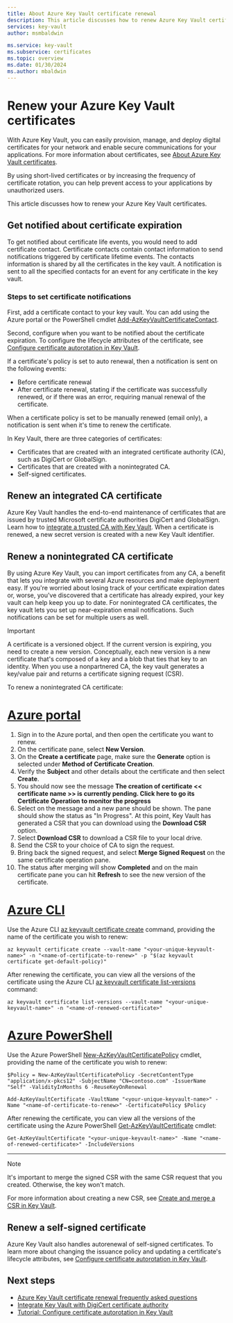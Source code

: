 ```yaml
---
title: About Azure Key Vault certificate renewal
description: This article discusses how to renew Azure Key Vault certificates.
services: key-vault
author: msmbaldwin

ms.service: key-vault
ms.subservice: certificates
ms.topic: overview
ms.date: 01/30/2024
ms.author: mbaldwin
---
```


# Renew your Azure Key Vault certificates

With Azure Key Vault, you can easily provision, manage, and deploy digital certificates for your network and enable secure communications for your applications. For more information about certificates, see [About Azure Key Vault certificates](./about-certificates.md).

By using short-lived certificates or by increasing the frequency of certificate rotation, you can help prevent access to your applications by unauthorized users.

This article discusses how to renew your Azure Key Vault certificates.

## Get notified about certificate expiration

To get notified about certificate life events, you would need to add certificate contact. Certificate contacts contain contact information to send notifications triggered by certificate lifetime events. The contacts information is shared by all the certificates in the key vault. A notification is sent to all the specified contacts for an event for any certificate in the key vault.

### Steps to set certificate notifications

First, add a certificate contact to your key vault. You can add using the Azure portal or the PowerShell cmdlet [Add-AzKeyVaultCertificateContact](/powershell/module/az.keyvault/add-azkeyvaultcertificatecontact).

Second, configure when you want to be notified about the certificate expiration. To configure the lifecycle attributes of the certificate, see [Configure certificate autorotation in Key Vault](./tutorial-rotate-certificates.md#update-lifecycle-attributes-of-a-stored-certificate).

If a certificate's policy is set to auto renewal, then a notification is sent on the following events:

- Before certificate renewal
- After certificate renewal, stating if the certificate was successfully renewed, or if there was an error, requiring manual renewal of the certificate.  

When a certificate policy is set to be manually renewed (email only), a notification is sent when it's time to renew the certificate.  

In Key Vault, there are three categories of certificates:
- Certificates that are created with an integrated certificate authority (CA), such as DigiCert or GlobalSign.
- Certificates that are created with a nonintegrated CA.
- Self-signed certificates.

## Renew an integrated CA certificate

Azure Key Vault handles the end-to-end maintenance of certificates that are issued by trusted Microsoft certificate authorities DigiCert and GlobalSign. Learn how to [integrate a trusted CA with Key Vault](./how-to-integrate-certificate-authority.md). When a certificate is renewed, a new secret version is created with a new Key Vault identifier.

## Renew a nonintegrated CA certificate

By using Azure Key Vault, you can import certificates from any CA, a benefit that lets you integrate with several Azure resources and make deployment easy. If you're worried about losing track of your certificate expiration dates or, worse, you've discovered that a certificate has already expired, your key vault can help keep you up to date. For nonintegrated CA certificates, the key vault lets you set up near-expiration email notifications. Such notifications can be set for multiple users as well.

> [!IMPORTANT]
> A certificate is a versioned object. If the current version is expiring, you need to create a new version. Conceptually, each new version is a new certificate that's composed of a key and a blob that ties that key to an identity. When you use a nonpartnered CA, the key vault generates a key/value pair and returns a certificate signing request (CSR).

To renew a nonintegrated CA certificate:

# [Azure portal](#tab/azure-portal)

1. Sign in to the Azure portal, and then open the certificate you want to renew.
1. On the certificate pane, select **New Version**.
3. On the **Create a certificate** page, make sure the **Generate** option is selected under **Method of Certificate Creation**.
4. Verify the **Subject** and other details about the certificate and then select **Create**.
5. You should now see the message **The creation of certificate << certificate name >> is currently pending. Click here to go its Certificate Operation to monitor the progress**
1. Select on the message and a new pane should be shown. The pane should show the status as "In Progress". At this point, Key Vault has generated a CSR that you can download using the **Download CSR** option.
1. Select **Download CSR** to download a CSR file to your local drive.
1. Send the CSR to your choice of CA to sign the request.
1. Bring back the signed request, and select **Merge Signed Request** on the same certificate operation pane.
10. The status after merging will show **Completed** and on the main certificate pane you can hit **Refresh** to see the new version of the certificate.

# [Azure CLI](#tab/azure-cli)

Use the Azure CLI [az keyvault certificate create](/cli/azure/keyvault/certificate#az-keyvault-certificate-create) command, providing the name of the certificate you wish to renew:

```azurecli-interactive
az keyvault certificate create --vault-name "<your-unique-keyvault-name>" -n "<name-of-certificate-to-renew>" -p "$(az keyvault certificate get-default-policy)"
```

After renewing the certificate, you can view all the versions of the certificate using the Azure CLI [az keyvault certificate list-versions](/cli/azure/keyvault/certificate#az-keyvault-certificate-list) command:

```azurecli-interactive
az keyvault certificate list-versions --vault-name "<your-unique-keyvault-name>" -n "<name-of-renewed-certificate>"
```

# [Azure PowerShell](#tab/azure-powershell)

Use the Azure PowerShell [New-AzKeyVaultCertificatePolicy](/powershell/module/az.keyvault/new-azkeyvaultcertificatepolicy) cmdlet, providing the name of the certificate you wish to renew:

```azurepowershell-interactive
$Policy = New-AzKeyVaultCertificatePolicy -SecretContentType "application/x-pkcs12" -SubjectName "CN=contoso.com" -IssuerName "Self" -ValidityInMonths 6 -ReuseKeyOnRenewal

Add-AzKeyVaultCertificate -VaultName "<your-unique-keyvault-name>" -Name "<name-of-certificate-to-renew>" -CertificatePolicy $Policy
```

After renewing the certificate, you can view all the versions of the certificate using the Azure PowerShell [Get-AzKeyVaultCertificate](/cli/azure/keyvault/certificate#az-keyvault-certificate-list) cmdlet:

```azurepowershell-interactive
Get-AzKeyVaultCertificate "<your-unique-keyvault-name>" -Name "<name-of-renewed-certificate>" -IncludeVersions
```

---

> [!NOTE]
> It's important to merge the signed CSR with the same CSR request that you created. Otherwise, the key won't match.

For more information about creating a new CSR, see [Create and merge a CSR in Key Vault](create-certificate-signing-request.md).

## Renew a self-signed certificate

Azure Key Vault also handles autorenewal of self-signed certificates. To learn more about changing the issuance policy and updating a certificate's lifecycle attributes, see [Configure certificate autorotation in Key Vault](./tutorial-rotate-certificates.md#update-lifecycle-attributes-of-a-stored-certificate).

## Next steps
- [Azure Key Vault certificate renewal frequently asked questions](faq.yml)
- [Integrate Key Vault with DigiCert certificate authority](how-to-integrate-certificate-authority.md)
- [Tutorial: Configure certificate autorotation in Key Vault](tutorial-rotate-certificates.md)
